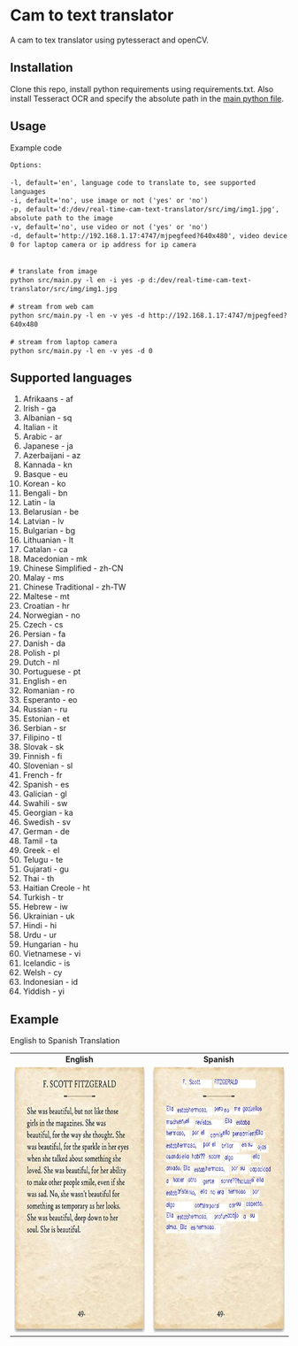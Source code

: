 # Cam to text translator
A cam to tex translator using pytesseract and openCV.

## Installation

Clone this repo, install python requirements using requirements.txt.
Also install Tesseract OCR and specify the absolute path in the [main python file](main.py).

## Usage

Example code
```
Options:

-l, default='en', language code to translate to, see supported languages
-i, default='no', use image or not ('yes' or 'no')
-p, default='d:/dev/real-time-cam-text-translator/src/img/img1.jpg', absolute path to the image
-v, default='no', use video or not ('yes' or 'no')
-d, default='http://192.168.1.17:4747/mjpegfeed?640x480', video device 0 for laptop camera or ip address for ip camera


# translate from image
python src/main.py -l en -i yes -p d:/dev/real-time-cam-text-translator/src/img/img1.jpg

# stream from web cam
python src/main.py -l en -v yes -d http://192.168.1.17:4747/mjpegfeed?640x480

# stream from laptop camera
python src/main.py -l en -v yes -d 0
```

## Supported languages

1. Afrikaans - af
2. Irish - ga
3. Albanian - sq
4. Italian - it
5. Arabic - ar
6. Japanese - ja
7. Azerbaijani - az
8. Kannada - kn
9. Basque - eu
10. Korean - ko
11. Bengali - bn
12. Latin - la
13. Belarusian - be
14. Latvian - lv
15. Bulgarian - bg
16. Lithuanian - lt
17. Catalan - ca
18. Macedonian - mk
19. Chinese Simplified - zh-CN
20. Malay - ms
21. Chinese Traditional - zh-TW
22. Maltese - mt
23. Croatian - hr
24. Norwegian - no
25. Czech - cs
26. Persian - fa
27. Danish - da
28. Polish - pl
29. Dutch - nl
30. Portuguese - pt
31. English - en
32. Romanian - ro
33. Esperanto - eo
34. Russian - ru
35. Estonian - et
36. Serbian - sr
37. Filipino - tl
38. Slovak - sk
39. Finnish - fi
40. Slovenian - sl
41. French - fr
42. Spanish - es
43. Galician - gl
44. Swahili - sw
45. Georgian - ka
46. Swedish - sv
47. German - de
48. Tamil - ta
49. Greek - el
50. Telugu - te
51. Gujarati - gu
52. Thai - th
53. Haitian Creole - ht
54. Turkish - tr
55. Hebrew - iw
56. Ukrainian - uk
57. Hindi - hi
58. Urdu - ur
59. Hungarian - hu
60. Vietnamese - vi
61. Icelandic - is
62. Welsh - cy
63. Indonesian - id
64. Yiddish - yi

## Example
English to Spanish Translation
<table>
  <tr>
    <td align="center" style="font-weight:bold"> English </td>
    <td align="center" style="font-weight:bold"> Spanish </td>
  </tr>
  <tr>
    <td><img src="src/img/img1.jpg" width=435 height=480></td>
    <td><img src="src/img/img2.jpg" width=435 height=480></td>
  </tr>
</table>
